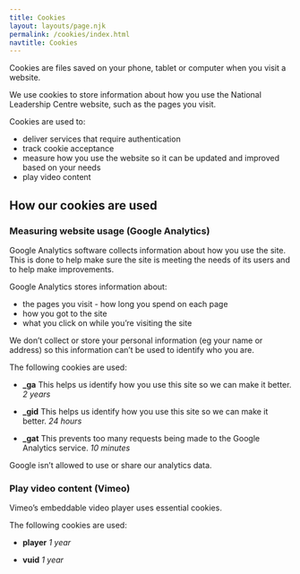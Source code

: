 ```yaml
---
title: Cookies
layout: layouts/page.njk
permalink: /cookies/index.html
navtitle: Cookies
---
```


Cookies are files saved on your phone, tablet or computer when you visit a website.

We use cookies to store information about how you use the National Leadership Centre website, such as the pages you visit.

Cookies are used to:

- deliver services that require authentication
- track cookie acceptance
- measure how you use the website so it can be updated and improved based on your needs
- play video content

## How our cookies are used

### Measuring website usage (Google Analytics)

Google Analytics software collects information about how you use the site. This is done to help make sure the site is meeting the needs of its users and to help make improvements.

Google Analytics stores information about:

- the pages you visit - how long you spend on each page
- how you got to the site
- what you click on while you’re visiting the site

We don’t collect or store your personal information (eg your name or address) so this information can’t be used to identify who you are.

The following cookies are used:

- **\_ga**
  This helps us identify how you use this site so we can make it better.
  _2 years_

- **\_gid**
  This helps us identify how you use this site so we can make it better.
  _24 hours_

- **\_gat**
  This prevents too many requests being made to the Google Analytics service.
  _10 minutes_

Google isn’t allowed to use or share our analytics data.

### Play video content (Vimeo)

Vimeo’s embeddable video player uses essential cookies.

The following cookies are used:

- **player**
  _1 year_

- **vuid**
  _1 year_
